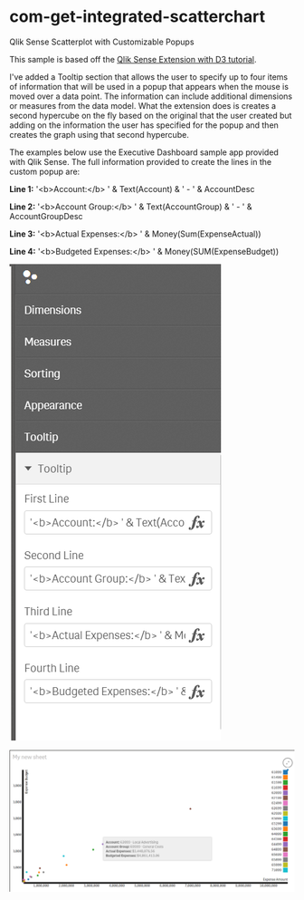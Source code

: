 # com-get-integrated-scatterchart
Qlik Sense Scatterplot with Customizable Popups

This sample is based off the [Qlik Sense Extension with D3 tutorial](http://blog.axc.net/tutorial-how-to-build-a-qlik-sense-extension-with-d3/). 

I've added a Tooltip section that allows the user to specify up to four items of information that will be used in a popup that appears when the mouse is moved over a data point.  The information can include additional dimensions or measures from the data model.  What the extension does is creates a second hypercube on the fly based on the original that the user created but adding on the information the user has specified for the popup and then creates the graph using that second hypercube.

The examples below use the Executive Dashboard sample app provided with Qlik Sense.  The full information provided to create the lines in the custom popup are:

<b>Line 1:</b> '&lt;b&gt;Account:&lt;/b&gt; ' &amp; Text(Account) &amp; ' - ' &amp; AccountDesc

<b>Line 2:</b> '&lt;b&gt;Account Group:&lt;/b&gt; ' &amp; Text(AccountGroup) &amp; ' - ' &amp; AccountGroupDesc

<b>Line 3:</b> '&lt;b&gt;Actual Expenses:&lt;/b&gt; ' &amp; Money(Sum(ExpenseActual))

<b>Line 4:</b> '&lt;b&gt;Budgeted Expenses:&lt;/b&gt; ' &amp; Money(SUM(ExpenseBudget))


![](https://github.com/bruce-armstrong/com-get-integrated-scatterchart/blob/master/tooltip_panel.PNG)

![](https://github.com/bruce-armstrong/com-get-integrated-scatterchart/blob/master/custom_tooltip.PNG)


